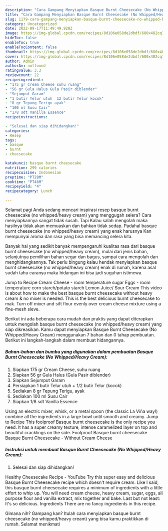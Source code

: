 ```yaml
---
description: "Cara Gampang Menyiapkan Basque Burnt Cheesecake (No Whipped/Heavy Cream) yang Enak}"
title: "Cara Gampang Menyiapkan Basque Burnt Cheesecake (No Whipped/Heavy Cream) yang Enak}"
slug: 1179-cara-gampang-menyiapkan-basque-burnt-cheesecake-no-whipped-heavy-cream-yang-enak
category: Uncategorized
date: 2022-09-17T11:49:49.928Z
image: https://img-global.cpcdn.com/recipes/8d106e058de2dbdf/680x482cq70/basque-burnt-cheesecake-no-whippedheavy-cream-foto-resep-utama.jpg
hideToc: false
enableToc: true
enableTocContent: false
thumbnail: https://img-global.cpcdn.com/recipes/8d106e058de2dbdf/680x482cq70/basque-burnt-cheesecake-no-whippedheavy-cream-foto-resep-utama.jpg
cover: https://img-global.cpcdn.com/recipes/8d106e058de2dbdf/680x482cq70/basque-burnt-cheesecake-no-whippedheavy-cream-foto-resep-utama.jpg
author: Admin
authorAv: notfound
ratingvalue: 3.3
reviewcount: 22
recipeingredient:
- "175 gr Cream Cheese suhu ruang"
- "56 gr Gula Halus Gula Pasir diblender"
- "Sejumput Garam"
- "1 butir Telur utuh  12 butir Telur kocok"
- "8 gr Tepung Terigu ayak"
- "100 ml Susu Cair"
- "1/8 sdt Vanilla Essence"
recipeinstructions:

- "Selesai dan siap dihidangkan!"
categories:
- Resep
tags:
- basque
- burnt
- cheesecake

katakunci: basque burnt cheesecake 
nutrition: 299 calories
recipecuisine: Indonesian
preptime: "PT28M"
cooktime: "PT46M"
recipeyield: "4"
recipecategory: Lunch

---
```



Selamat pagi Anda sedang mencari inspirasi resep basque burnt cheesecake (no whipped/heavy cream) yang menggugah selera? Cara menyiapkannya sangat tidak susah. Tapi Kalau salah mengolah maka hasilnya tidak akan memuaskan dan bahkan tidak sedap. Padahal basque burnt cheesecake (no whipped/heavy cream) yang enak harusnya Kan mempunyai aroma dan rasa yang bisa memancing selera kita.


Banyak hal yang sedikit banyak mempengaruhi kualitas rasa dari basque burnt cheesecake (no whipped/heavy cream), mulai dari jenis bahan, selanjutnya pemilihan bahan segar dan bagus, sampai cara mengolah dan menghidangkannya. Tak perlu bingung kalau hendak menyiapkan basque burnt cheesecake (no whipped/heavy cream) enak di rumah, karena asal sudah tahu caranya maka hidangan ini bisa jadi suguhan istimewa.

Jump to Recipe Cream Cheese - room temperature sugar Eggs - room temperature corn starch/potato starch Lemon Juice/ Sour Cream This video is about how to make the best basque burnt cheesecake without heavy cream &amp; no mixer is needed. This is the best delicious burnt cheesecake to mak. Turn off mixer and sift flour evenly over cream cheese mixture using a fine-mesh sieve.


Berikut ini ada beberapa cara mudah dan praktis yang dapat diterapkan untuk mengolah basque burnt cheesecake (no whipped/heavy cream) yang siap dikreasikan. Kamu dapat menyiapkan Basque Burnt Cheesecake (No Whipped/Heavy Cream) menggunakan 7 bahan dan 0 tahap pembuatan. Berikut ini langkah-langkah dalam membuat hidangannya.

<!--inarticleads1-->

##### Bahan-bahan dan bumbu yang digunakan dalam pembuatan Basque Burnt Cheesecake (No Whipped/Heavy Cream):

1. Siapkan 175 gr Cream Cheese, suhu ruang
1. Siapkan 56 gr Gula Halus (Gula Pasir diblender)
1. Siapkan Sejumput Garam
1. Persiapkan 1 butir Telur utuh + 1/2 butir Telur (kocok)
1. Sediakan 8 gr Tepung Terigu, ayak
1. Sediakan 100 ml Susu Cair
1. Siapkan 1/8 sdt Vanilla Essence


Using an electric mixer, whisk, or a metal spoon (the classic La Viña way!) combine all the ingredients in a large bowl until smooth and creamy. Jump to Recipe This foolproof Basque burnt cheesecake is the only recipe you need. It has a super creamy texture, intense caramelized layer on top and beautiful cracklings on the side. Foolproof Basque burnt cheesecake Basque Burnt Cheesecake - Without Cream Cheese 

<!--inarticleads2-->

##### Instruksi untuk membuat Basque Burnt Cheesecake (No Whipped/Heavy Cream):


1. Selesai dan siap dihidangkan!

Healthy Cheesecake Recipe - YouTube Try this super easy and delicious Basque Burnt Cheesecake recipe which doesn&#39;t require cream. Like I said, this basque burnt cheesecake requires a minimum of ingredients with a little effort to whip up. You will need cream cheese, heavy cream, sugar, eggs, all purpose flour and vanilla extract, mix together and bake. Last but not least: It&#39;s so delicious. Ingredients There are no fancy ingredients in this recipe. 

Gimana nih? Gampang kan? Itulah cara menyiapkan basque burnt cheesecake (no whipped/heavy cream) yang bisa kamu praktikkan di rumah. Selamat menikmati
